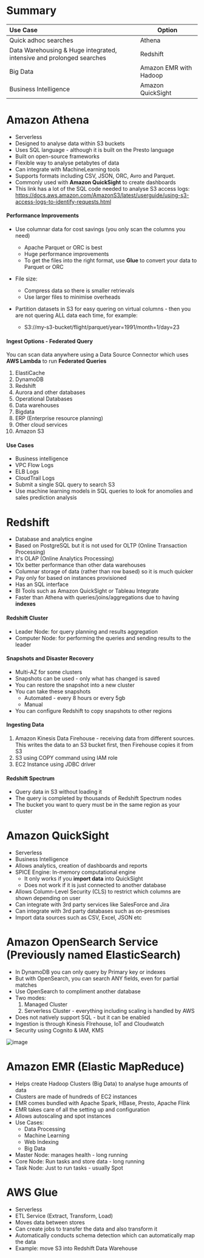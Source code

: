 # Summary

| Use Case    | Option |
| :-------- | ------- |
| Quick adhoc searches  | Athena    |
| Data Warehousing & Huge integrated, intensive and prolonged searches | Redshift     |
| Big Data | Amazon EMR with Hadoop |
| Business Intelligence | Amazon QuickSight | 

# Amazon Athena

* Serverless
* Designed to analyse data within S3 buckets
* Uses SQL language - although it is built on the Presto language
* Built on open-source frameworks
* Flexible way to analyse petabytes of data
* Can integrate with MachineLearning tools
* Supports formats including CSV, JSON, ORC, Avro and Parquet.
* Commonly used with **Amazon QuickSight** to create dashboards
* This link has a lot of the SQL code needed to analyse S3 access logs: https://docs.aws.amazon.com/AmazonS3/latest/userguide/using-s3-access-logs-to-identify-requests.html

#### Performance Improvements

* Use columnar data for cost savings (you only scan the columns you need)
    * Apache Parquet or ORC is best
    * Huge performance improvements
    * To get the files into the right format, use **Glue** to convert your data to Parquet or ORC
      
* File size:
    * Compress data so there is smaller retrievals
    * Use larger files to minimise overheads
      
* Partition datasets in S3 for easy quering on virtual columns - then you are not quering ALL data each time, for example:
    * S3://my-s3-bucket/flight/parquet/year=1991/month=1/day=23

#### Ingest Options - Federated Query

You can scan data anywhere using a Data Source Connector which uses **AWS Lambda** to run **Federated Queries**

1) ElastiCache
2) DynamoDB
3) Redshift
4) Aurora and other databases
5) Operational Databases
6) Data warehouses
7) Bigdata
8) ERP (Enterprise resource planning)
9) Other cloud services
10) Amazon S3

#### Use Cases

* Business intelligence
* VPC Flow Logs
* ELB Logs
* CloudTrail Logs
* Submit a single SQL query to search S3
* Use machine learning models in SQL queries to look for anomolies and sales prediction analysis

# Redshift

* Database and analytics engine
* Based on PostgreSQL but it is not used for OLTP (Online Transaction Processing)
* It's OLAP (Online Analytics Processing)
* 10x better performance than other data warehouses
* Columnar storage of data (rather than row based) so it is much quicker
* Pay only for based on instances provisioned
* Has an SQL interface
* BI Tools such as Amazon QuickSight or Tableau Integrate
* Faster than Athena with queries/joins/aggregations due to having **indexes**

#### Redshift Cluster

* Leader Node: for query planning and results aggregation
* Computer Node: for performing the queries and sending results to the leader

#### Snapshots and Disaster Recovery

* Multi-AZ for some clusters
* Snapshots can be used - only what has changed is saved
* You can restore the snapshot into a new cluster
* You can take these snapshots
    * Automated - every 8 hours or every 5gb
    * Manual
* You can configure Redshift to copy snapshots to other regions

#### Ingesting Data

1) Amazon Kinesis Data Firehouse - receiving data from different sources. This writes the data to an S3 bucket first, then Firehouse copies it from S3
2) S3 using COPY command using IAM role
3) EC2 Instance using JDBC driver

#### Redshift Spectrum

* Query data in S3 without loading it
* The query is completed by thousands of Redshift Spectrum nodes
* The bucket you want to query must be in the same region as your cluster 

# Amazon QuickSight

* Serverless
* Business Intelligence
* Allows analytics, creation of dashboards and reports
* SPICE Engine: In-memory computational engine
    * It only works if you **import data** into QuickSight
    * Does not work if it is just connected to another database
* Allows Column-Level Security (CLS) to restrict which columns are shown depending on user
* Can integrate with 3rd party services like SalesForce and Jira
* Can integrate with 3rd party databases such as on-presmises
* Import data sources such as CSV, Excel, JSON etc

# Amazon OpenSearch Service (Previously named ElasticSearch)

* In DynamoDB you can only query by Primary key or indexes
* But with OpenSearch, you can search ANY fields, even for partial matches
* Use OpenSearch to compliment another database
* Two modes:
    1) Managed Cluster
    2) Serverless Cluster - everything including scaling is handled by AWS
* Does not natively support SQL - but it can be enabled
* Ingestion is through Kinesis FIrehouse, IoT and Cloudwatch
* Security using Cognito & IAM, KMS  
  
![image](https://github.com/user-attachments/assets/1da093f1-0cd1-4262-9184-59923ef7a8b9)


# Amazon EMR (Elastic MapReduce)

* Helps create Hadoop Clusters (Big Data) to analyse huge amounts of data
* Clusters are made of hundreds of EC2 instances
* EMR comes bundled with Apache Spark, HBase, Presto, Apache Flink
* EMR takes care of all the setting up and configuration
* Allows autoscaling and spot instances
* Use Cases:
    * Data Processing
    * Machine Learning
    * Web Indexing
    * Big Data
* Master Node: manages health - long running
* Core Node: Run tasks and store data - long running
* Task Node: Just to run tasks - usually Spot

# AWS Glue

* Serverless
* ETL Service (Extract, Transform, Load)
* Moves data between stores
* Can create jobs to transfer the data and also transform it
* Automatically conducts schema detection which can automatically map the data
* Example: move S3 into Redshift Data Warehouse
  





